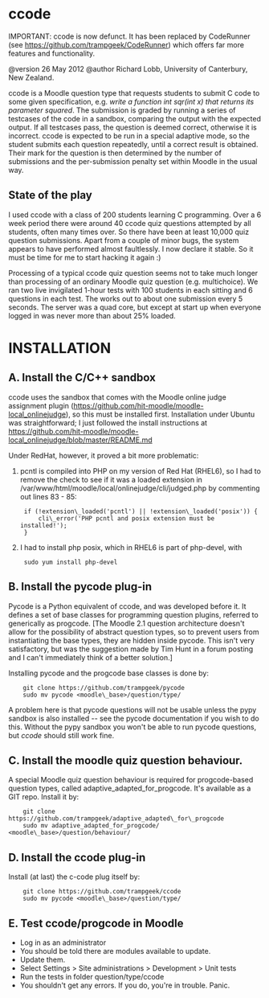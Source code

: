 ccode
=====

IMPORTANT: ccode is now defunct. It has been replaced by CodeRunner (see https://github.com/trampgeek/CodeRunner) which offers far more features and functionality.

@version 26 May 2012
@author Richard Lobb, University of Canterbury, New Zealand.

ccode is a Moodle question type that requests students to submit C code to some given specification, e.g. *write a function int sqr(int x) that returns its parameter squared*. The submission is graded by running a series of testcases of the code in a sandbox, comparing the output with the expected output. If all testcases pass, the question is deemed correct, otherwise it is incorrect. ccode is expected to be run in a special adaptive mode, so the student submits each question repeatedly, until a correct result is obtained. Their mark for the question is then determined by the number of submissions and the per-submission penalty set within Moodle in the usual way.

State of the play
-----------------
I used ccode with a class of 200 students learning C programming. Over a 6 week period there were around 40 ccode quiz questions attempted by all students, often many times over. So there have been at least 10,000 quiz question submissions. Apart from a couple of minor bugs, the system appears to have performed almost faultlessly. I now declare it stable. So it must be time for me to start hacking it again :)

Processing of a typical ccode quiz question seems not to take much longer than processing of an ordinary Moodle quiz question (e.g. multichoice). We ran two live invigilated 1-hour tests with 100 students in each sitting and 6 questions in each test. The works out to about one submission every 5 seconds. The server was a quad core, but except at start up when everyone logged in was never more than about 25% loaded.


INSTALLATION
============

A. Install the C/C++ sandbox
----------------------------

ccode uses the sandbox that comes with the Moodle online judge assignment plugin (https://github.com/hit-moodle/moodle-local_onlinejudge), so this must be installed first. Installation under Ubuntu was straightforward; I just followed the install instructions at https://github.com/hit-moodle/moodle-local_onlinejudge/blob/master/README.md

Under RedHat, however, it proved a bit more problematic:

1. pcntl is compiled into PHP on my version of Red Hat (RHEL6), so I had to remove the check to see if it was a loaded extension in /var/www/html/moodle/local/onlinejudge/cli/judged.php by commenting
out lines 83 - 85:

        if (!extension\_loaded('pcntl') || !extension\_loaded('posix')) {
            cli\_error('PHP pcntl and posix extension must be installed!');
        }

2. I had to install php posix, which in RHEL6 is part of php-devel, with

        sudo yum install php-devel


B. Install the pycode plug-in
-----------------------------
Pycode is a Python equivalent of ccode, and was developed before it. It defines a set of base classes for programming question plugins, referred to generically as progcode. [The Moodle 2.1 question architecture doesn't allow for the possibility of abstract question types, so to prevent users from instantiating the base types, they are hidden inside pycode. This isn't very satisfactory, but was the suggestion made by Tim Hunt in a forum posting and I can't immediately think of a better solution.]

Installing pycode and the progcode base classes is done by:

        git clone https://github.com/trampgeek/pycode
        sudo mv pycode <moodle\_base>/question/type/

A problem here is that pycode questions will not be usable unless the pypy sandbox is also installed -- see the pycode documentation if you wish to do this. Without the pypy sandbox you won't be able to run pycode questions, but *ccode* should still work fine.

C. Install the moodle quiz question behaviour.
----------------------------------------------
A special Moodle quiz question behaviour is required for progcode-based question types, called adaptive\_adapted\_for_progcode. It's available as a GIT repo. Install it by:

        git clone https://github.com/trampgeek/adaptive_adapted\_for\_progcode
        sudo mv adaptive_adapted_for_progcode/ <moodle\_base>/question/behaviour/

D. Install the ccode plug-in
----------------------------

Install (at last) the c-code plug itself by:

        git clone https://github.com/trampgeek/ccode
        sudo mv pycode <moodle\_base>/question/type/


E. Test ccode/progcode in Moodle
--------------------------------
* Log in as an administrator
* You should be told there are modules available to update.
* Update them.
* Select Settings > Site administrations > Development > Unit tests
* Run the tests in folder question/type/ccode
* You shouldn't get any errors. If you do, you're in trouble. Panic.


